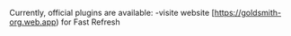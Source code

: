 Currently, official plugins are available:
-visite website [https://goldsmith-org.web.app) for Fast Refresh
